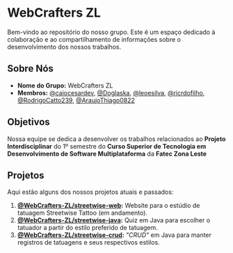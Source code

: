 # WebCrafters ZL

Bem-vindo ao repositório do nosso grupo. Este é um espaço dedicado à colaboração e ao compartilhamento de informações sobre o desenvolvimento dos nossos trabalhos.

## Sobre Nós

- **Nome do Grupo:** WebCrafters ZL
- **Membros:** [@caiocesardev](https://www.github.com/caiocesardev), [@Doglaska](https://www.github.com/Doglaska), [@leoesilva](https://www.github.com/leoesilva), [@ricrdofilho](https://www.github.com/ricrdofilho), [@RodrigoCatto239](https://www.github.com/RodrigoCatto239), [@AraujoThiago0822](https://www.github.com/AraujoThiago0822)

## Objetivos

Nossa equipe se dedica a desenvolver os trabalhos relacionados ao **Projeto Interdisciplinar** do 1º semestre do **Curso Superior de Tecnologia em Desenvolvimento de Software Multiplataforma** da **Fatec Zona Leste**

## Projetos

Aqui estão alguns dos nossos projetos atuais e passados:

1. **[@WebCrafters-ZL/streetwise-web](https://github.com/WebCrafters-ZL/streetwise-web):** Website para o estúdio de tatuagem Streetwise Tattoo (em andamento).
2. **[@WebCrafters-ZL/streetwise-java](https://github.com/WebCrafters-ZL/streetwise-java):** Quiz em Java para escolher o tatuador a partir do estilo preferido de tatuagem.
3. **[@WebCrafters-ZL/streetwise-crud](https://github.com/WebCrafters-ZL/streetwise-crud):** _"CRUD"_ em Java para manter registros de tatuagens e seus respectivos estilos.
